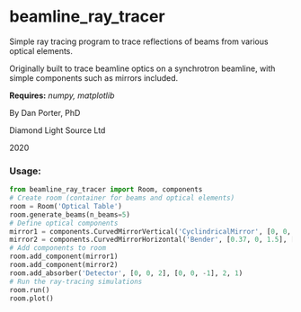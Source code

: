 # beamline_ray_tracer
Simple ray tracing program to trace reflections of beams from various optical elements.

Originally built to trace beamline optics on a synchrotron beamline, with simple components such as mirrors included.

**Requires:** _numpy, matplotlib_

By Dan Porter, PhD

Diamond Light Source Ltd

2020

### Usage:
```python
from beamline_ray_tracer import Room, components
# Create room (container for beams and optical elements)
room = Room('Optical Table')
room.generate_beams(n_beams=5)
# Define optical components
mirror1 = components.CurvedMirrorVertical('CyclindricalMirror', [0, 0, 0.5], [1, 0, 0], radius=2, n_elements=21, length=0.6, width=0.05)
mirror2 = components.CurvedMirrorHorizontal('Bender', [0.37, 0, 1.5], [-1, 0, 0], radius=12, n_elements=21, length=0.6, width=0.1)
# Add components to room
room.add_component(mirror1)
room.add_component(mirror2)
room.add_absorber('Detector', [0, 0, 2], [0, 0, -1], 2, 1)
# Run the ray-tracing simulations
room.run()
room.plot()
```



